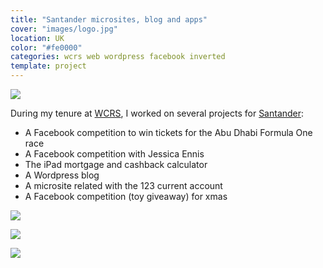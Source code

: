 ```yaml
---
title: "Santander microsites, blog and apps"
cover: "images/logo.jpg"
location: UK
color: "#fe0000"
categories: wcrs web wordpress facebook inverted
template: project
---
```


![](/work/santander/images/1.png)

During my tenure at [WCRS](http://www.wcrs.com), I worked on several projects for [Santander](https://www.santander.co.uk):

* A Facebook competition to win tickets for the Abu Dhabi Formula One race
* A Facebook competition with Jessica Ennis
* The iPad mortgage and cashback calculator
* A Wordpress blog
* A microsite related with the 123 current account
* A Facebook competition (toy giveaway) for xmas

![](/work/santander/images/3.jpg)

![](/work/santander/images/2.jpg)

![](/work/santander/images/4.jpg)
